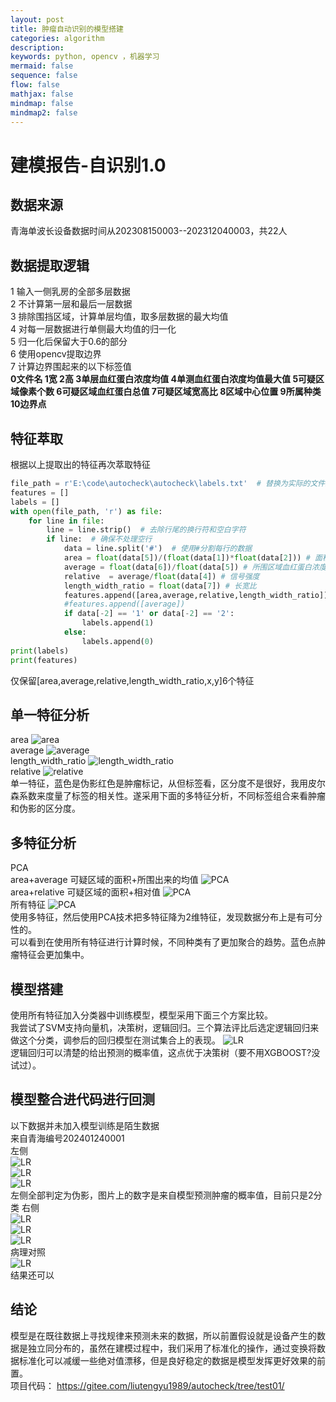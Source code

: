 ```yaml
---
layout: post
title: 肿瘤自动识别的模型搭建
categories: algorithm
description: 
keywords: python, opencv ，机器学习
mermaid: false
sequence: false
flow: false
mathjax: false
mindmap: false
mindmap2: false
---
```


# 建模报告-自识别1.0  

## 数据来源  
青海单波长设备数据时间从202308150003--202312040003，共22人
## 数据提取逻辑
1 输入一侧乳房的全部多层数据    
2 不计算第一层和最后一层数据  
3 排除围挡区域，计算单层均值，取多层数据的最大均值  
4 对每一层数据进行单侧最大均值的归一化  
5 归一化后保留大于0.6的部分  
6 使用opencv提取边界  
7 计算边界围起来的以下标签值  
**0文件名 1宽 2高 3单层血红蛋白浓度均值 4单测血红蛋白浓度均值最大值 5可疑区域像素个数 6可疑区域血红蛋白总值 7可疑区域宽高比  8区域中心位置 9所属种类 10边界点**
## 特征萃取
根据以上提取出的特征再次萃取特征  
```python
file_path = r'E:\code\autocheck\autocheck\labels.txt'  # 替换为实际的文件路径
features = []
labels = []
with open(file_path, 'r') as file:
    for line in file:
        line = line.strip()  # 去除行尾的换行符和空白字符
        if line:  # 确保不处理空行
            data = line.split('#')  # 使用#分割每行的数据
            area = float(data[5])/(float(data[1])*float(data[2])) # 面积指数，感兴趣区域围起来的像素个数除以图像像素个数
            average = float(data[6])/float(data[5]) # 所围区域血红蛋白浓度均值
            relative  = average/float(data[4]) # 信号强度
            length_width_ratio = float(data[7]) # 长宽比
            features.append([area,average,relative,length_width_ratio])
            #features.append([average])
            if data[-2] == '1' or data[-2] == '2':
                labels.append(1) 
            else:
                labels.append(0) 
print(labels)
print(features)
```
仅保留[area,average,relative,length_width_ratio,x,y]6个特征
## 单一特征分析  
area
![area](/images/posts/Objectdetection/area.png)  
average
![average](/images/posts/Objectdetection/average.png)  
length_width_ratio
![length_width_ratio](/images/posts/Objectdetection/length_width_ratio.jpg)  
relative
![relative](/images/posts/Objectdetection/relative.jpg)   
单一特征，蓝色是伪影红色是肿瘤标记，从但标签看，区分度不是很好，我用皮尔森系数来度量了标签的相关性。遂采用下面的多特征分析，不同标签组合来看肿瘤和伪影的区分度。
## 多特征分析  
PCA  
area+average 可疑区域的面积+所围出来的均值
![PCA](/images/posts/Objectdetection/area_average.png)   
area+relative 可疑区域的面积+相对值
![PCA](/images/posts/Objectdetection/area_relative.png)   
所有特征
![PCA](/images/posts/Objectdetection/PCAall.png)   
使用多特征，然后使用PCA技术把多特征降为2维特征，发现数据分布上是有可分性的。  
可以看到在使用所有特征进行计算时候，不同种类有了更加聚合的趋势。蓝色点肿瘤特征会更加集中。 

## 模型搭建
使用所有特征加入分类器中训练模型，模型采用下面三个方案比较。  
我尝试了SVM支持向量机，决策树，逻辑回归。三个算法评比后选定逻辑回归来做这个分类，调参后的回归模型在测试集合上的表现。
![LR](/images/posts/Objectdetection/LR.jpg)   
逻辑回归可以清楚的给出预测的概率值，这点优于决策树（要不用XGBOOST?没试过）。

## 模型整合进代码进行回测
以下数据并未加入模型训练是陌生数据  
来自青海编号202401240001  
左侧  
![LR](/images/posts/Objectdetection/01.png)  
![LR](/images/posts/Objectdetection/02.png)  
![LR](/images/posts/Objectdetection/03.png)  
左侧全部判定为伪影，图片上的数字是来自模型预测肿瘤的概率值，目前只是2分类
右侧    
![LR](/images/posts/Objectdetection/10.png)  
![LR](/images/posts/Objectdetection/11.png)  
![LR](/images/posts/Objectdetection/12.png)  
病理对照  
![LR](/images/posts/Objectdetection/bl.png)  
结果还可以  
## 结论  
模型是在既往数据上寻找规律来预测未来的数据，所以前置假设就是设备产生的数据是独立同分布的，虽然在建模过程中，我们采用了标准化的操作，通过变换将数据标准化可以减缓一些绝对值漂移，但是良好稳定的数据是模型发挥更好效果的前置。  
项目代码：
https://gitee.com/liutengyu1989/autocheck/tree/test01/  